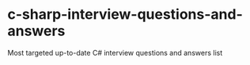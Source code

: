 # c-sharp-interview-questions-and-answers
Most targeted up-to-date C# interview questions and answers list
